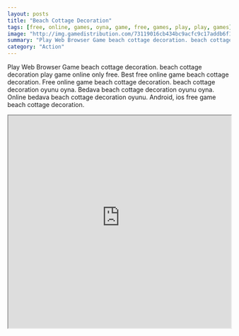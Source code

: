```yaml
---
layout: posts
title: "Beach Cottage Decoration"
tags: [free, online, games, oyna, game, free, games, play, play, games]
image: "http://img.gamedistribution.com/73119016cb434bc9acfc9c17addb6f11.jpg"
summary: "Play Web Browser Game beach cottage decoration. beach cottage decoration play game online only free. Best free online game beach cottage decoration. Free online game beach cottage decoration. beach cottage decoration oyunu oyna. Bedava beach cottage decoration oyunu oyna. Online bedava beach cottage decoration oyunu. Android, ios free game beach cottage decoration."
category: "Action"
---
```


Play Web Browser Game beach cottage decoration. beach cottage decoration play game online only free. Best free online game beach cottage decoration. Free online game beach cottage decoration. beach cottage decoration oyunu oyna. Bedava beach cottage decoration oyunu oyna. Online bedava beach cottage decoration oyunu. Android, ios free game beach cottage decoration.

<iframe width="100%" height="480px;" src="http://flash.gamedistribution.com?game=73119016cb434bc9acfc9c17addb6f11"></iframe>